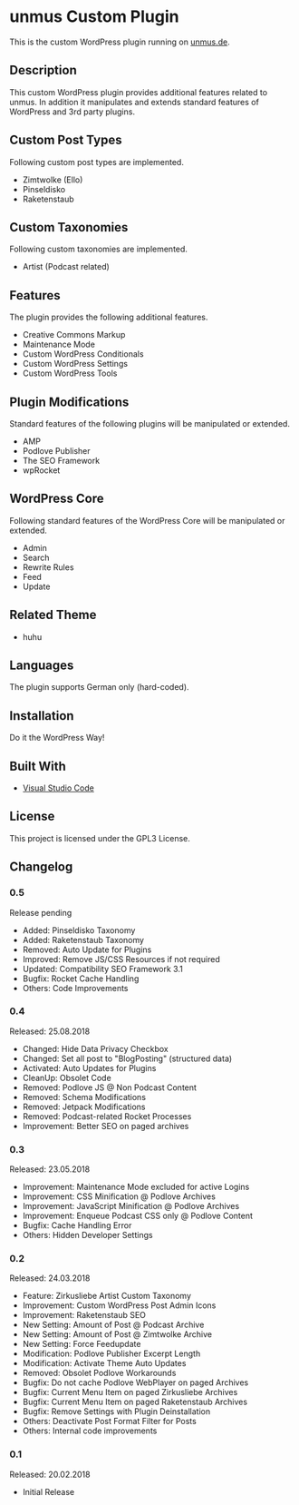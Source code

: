 # unmus Custom Plugin

This is the custom WordPress plugin running on [unmus.de](https://www.unmus.de/).

## Description 

This custom WordPress plugin provides additional features related to unmus. In addition it manipulates and extends standard features of WordPress and 3rd party plugins.

## Custom Post Types

Following custom post types are implemented.

* Zimtwolke (Ello)
* Pinseldisko
* Raketenstaub

## Custom Taxonomies

Following custom taxonomies are implemented.

* Artist (Podcast related)

## Features

The plugin provides the following additional features.

* Creative Commons Markup
* Maintenance Mode
* Custom WordPress Conditionals
* Custom WordPress Settings
* Custom WordPress Tools

## Plugin Modifications

Standard features of the following plugins will be manipulated or extended.

* AMP
* Podlove Publisher
* The SEO Framework
* wpRocket

## WordPress Core

Following standard features of the WordPress Core will be manipulated or extended.

* Admin
* Search
* Rewrite Rules
* Feed
* Update

## Related Theme

* huhu

## Languages

The plugin supports German only (hard-coded).

## Installation

Do it the WordPress Way! 

## Built With

* [Visual Studio Code](https://code.visualstudio.com)

## License

This project is licensed under the GPL3 License.

## Changelog

### 0.5

Release pending

* Added: Pinseldisko Taxonomy
* Added: Raketenstaub Taxonomy
* Removed: Auto Update for Plugins
* Improved: Remove JS/CSS Resources if not required
* Updated: Compatibility SEO Framework 3.1
* Bugfix: Rocket Cache Handling
* Others: Code Improvements

### 0.4

Released: 25.08.2018

* Changed: Hide Data Privacy Checkbox
* Changed: Set all post to "BlogPosting" (structured data)
* Activated: Auto Updates for Plugins
* CleanUp: Obsolet Code
* Removed: Podlove JS @ Non Podcast Content
* Removed: Schema Modifications
* Removed: Jetpack Modifications
* Removed: Podcast-related Rocket Processes
* Improvement: Better SEO on paged archives

### 0.3

Released: 23.05.2018

* Improvement: Maintenance Mode excluded for active Logins
* Improvement: CSS Minification @ Podlove Archives
* Improvement: JavaScript Minification @ Podlove Archives
* Improvement: Enqueue Podcast CSS only @ Podlove Content
* Bugfix: Cache Handling Error
* Others: Hidden Developer Settings

### 0.2

Released: 24.03.2018

* Feature: Zirkusliebe Artist Custom Taxonomy
* Improvement: Custom WordPress Post Admin Icons
* Improvement: Raketenstaub SEO
* New Setting: Amount of Post @ Podcast Archive
* New Setting: Amount of Post @ Zimtwolke Archive
* New Setting: Force Feedupdate
* Modification: Podlove Publisher Excerpt Length
* Modification: Activate Theme Auto Updates
* Removed: Obsolet Podlove Workarounds
* Bugfix: Do not cache Podlove WebPlayer on paged Archives
* Bugfix: Current Menu Item on paged Zirkusliebe Archives
* Bugfix: Current Menu Item on paged Raketenstaub Archives
* Bugfix: Remove Settings with Plugin Deinstallation
* Others: Deactivate Post Format Filter for Posts
* Others: Internal code improvements

### 0.1

Released: 20.02.2018

* Initial Release